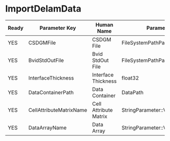 # ImportDelamData #

| Ready | Parameter Key | Human Name | Parameter Type | Parameter Class |
|-------|---------------|------------|-----------------|----------------|
| YES | CSDGMFile | CSDGM File | FileSystemPathParameter::ValueType | FileSystemPathParameter |
| YES | BvidStdOutFile | Bvid StdOut File | FileSystemPathParameter::ValueType | FileSystemPathParameter |
| YES | InterfaceThickness | Interface Thickness | float32 | Float32Parameter |
| YES | DataContainerPath | Data Container | DataPath | DataGroupCreationParameter |
| YES | CellAttributeMatrixName | Cell Attribute Matrix | StringParameter::ValueType | StringParameter |
| YES | DataArrayName | Data Array | StringParameter::ValueType | StringParameter |
